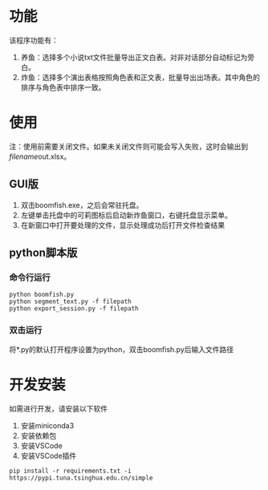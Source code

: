 # 功能
该程序功能有：
1. 养鱼：选择多个小说txt文件批量导出正文白表。对非对话部分自动标记为旁白。
2. 炸鱼：选择多个演出表格按照角色表和正文表，批量导出出场表。其中角色的排序与角色表中排序一致。

# 使用
注：使用前需要关闭文件。如果未关闭文件则可能会写入失败，这时会输出到$filename$out.xlsx。

## GUI版
1. 双击boomfish.exe，之后会常驻托盘。
2. 左键单击托盘中的可莉图标后启动新炸鱼窗口，右键托盘显示菜单。
3. 在新窗口中打开要处理的文件，显示处理成功后打开文件检查结果

## python脚本版
### 命令行运行
```
python boomfish.py
python segment_text.py -f filepath
python export_session.py -f filepath
```
### 双击运行
将*.py的默认打开程序设置为python，双击boomfish.py后输入文件路径

# 开发安装
如需进行开发，请安装以下软件
1. 安装miniconda3
2. 安装依赖包
3. 安装VSCode
4. 安装VSCode插件
```
pip install -r requirements.txt -i https://pypi.tuna.tsinghua.edu.cn/simple
```
